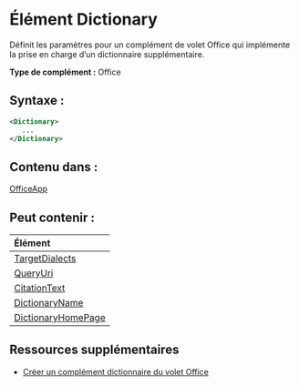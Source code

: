 
# Élément Dictionary
Définit les paramètres pour un complément de volet Office qui implémente la prise en charge d’un dictionnaire supplémentaire.

 **Type de complément :** Office


## Syntaxe :


```XML
<Dictionary>
   ...
</Dictionary>
```


## Contenu dans :

[OfficeApp](../../reference/manifest/officeapp.md)


## Peut contenir :



|**Élément**|
|:-----|
|[TargetDialects](../../reference/manifest/targetdialects.md)|
|[QueryUri](../../reference/manifest/queryuri.md)|
|[CitationText](../../reference/manifest/citationtext.md)|
|[DictionaryName](../../reference/manifest/dictionaryname.md)|
|[DictionaryHomePage](../../reference/manifest/dictionaryhomepage.md)|

## Ressources supplémentaires



- [Créer un complément dictionnaire du volet Office](../../docs/word/dictionary-task-pane-add-ins.md)
    
